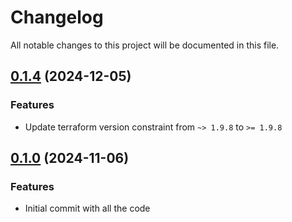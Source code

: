 # Changelog

All notable changes to this project will be documented in this file.

## [0.1.4]() (2024-12-05)

### Features

* Update terraform version constraint from `~> 1.9.8` to `>= 1.9.8`

## [0.1.0]() (2024-11-06)

### Features

* Initial commit with all the code
